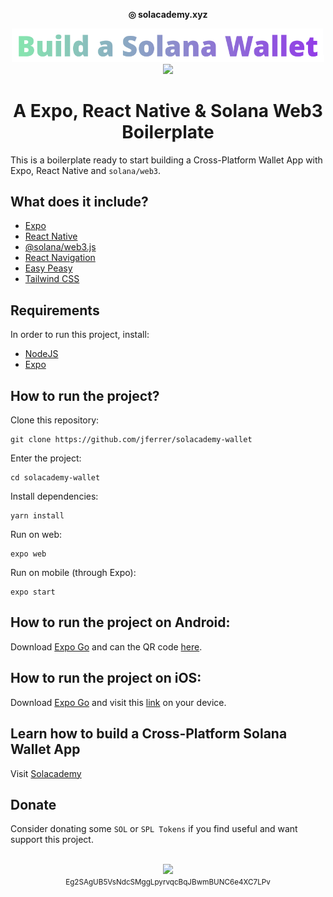 <p align="center">
  <strong>◎ solacademy.xyz</strong>
</p>
<p align="center">
  <img src="./assets/images/build-a-solana-wallet-app.png" width="500" />
  <br />
  <img src="https://www.solacademy.xyz/_next/image?url=%2Fcross-platform-solana-wallet-app.png&w=640&q=75" width="400" />
</p>

<h1 align="center">A Expo, React Native & Solana Web3 Boilerplate</h1>

This is a boilerplate ready to start building a Cross-Platform Wallet App with Expo, React Native and `solana/web3`.

## What does it include?

- [Expo](https://expo.dev/)
- [React Native](https://reactnative.dev/)
- [@solana/web3.js](https://solana-labs.github.io/solana-web3.js/)
- [React Navigation](https://reactnavigation.org/)
- [Easy Peasy](https://easy-peasy.vercel.app/)
- [Tailwind CSS](https://tailwindcss.com/)

## Requirements

In order to run this project, install:

- [NodeJS](https://nodejs.org/)
- [Expo](https://expo.dev/)


## How to run the project?

Clone this repository:

```
git clone https://github.com/jferrer/solacademy-wallet
```

Enter the project:

```
cd solacademy-wallet
```

Install dependencies:

```
yarn install
```

Run on web:

```
expo web
```

Run on mobile (through Expo):

```
expo start
```

## How to run the project on Android:

Download [Expo Go](https://play.google.com/store/apps/details?id=host.exp.exponent&referrer=www) and can the QR code [here](https://expo.dev/@moviendome/solacademy-wallet).

## How to run the project on iOS:

Download [Expo Go](https://apps.apple.com/app/apple-store/id982107779) and visit this [link](exp://exp.host/@moviendome/solacademy-wallet?release-channel=default) on your device.

## Learn how to build a Cross-Platform Solana Wallet App

Visit [Solacademy](https://www.solacademy.xyz)

## Donate

Consider donating some `SOL` or `SPL Tokens` if you find useful and want support this project.


<p align="center">
  <br />
  <img src="https://www.solacademy.xyz/_next/image?url=%2Fqrcode.svg&w=256&q=75" width="100" />
  <br />
  <small>Eg2SAgUB5VsNdcSMggLpyrvqcBqJBwmBUNC6e4XC7LPv</small>
</p>
